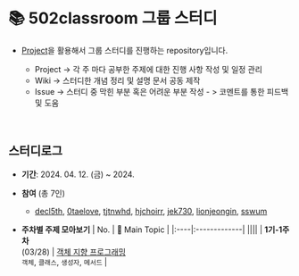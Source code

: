   # 📚 502classroom 그룹 스터디
- [Project](https://github.com/orgs/GroupStudy502/projects)을 활용해서 그룹 스터디를 진행하는 repository입니다.
  
  - Project -> 각 주 마다 공부한 주제에 대한 진행 사항 작성 및 일정 관리
  - Wiki -> 스터디한 개념 정리 및 설명 문서 공동 제작
  - Issue -> 스터디 중 막힌 부분 혹은 어려운 부분 작성 - > 코멘트를 통한 피드백 및 도움


<br />

## 스터디로그
- __기간__: 2024. 04. 12. (금) ~ 2024. 
- __참여__ (총 7인)
  - [decl5th](https://github.com/dec5th), [0taelove](https://github.com/0taelove), [tjtnwhd](https://github.com/tjtnwhd), [hjchoirr](https://github.com/hjchoirr), [jek730](https://github.com/jek730), [lionjeongin](https://github.com/lionjeongin), [sswum](https://github.com/sswum)

- __주차별 주제 모아보기__
  | No. | 💬 Main Topic |
  |:----|:-------------|
  ||||
  | __1기-1주차__<br>(03/28)  | [객체 지향 프로그래밍](https://github.com/orgs/GroupStudy502/projects/1)<br>`객체`, `클래스`, `생성자`, `메서드` |
